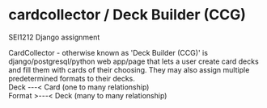 # cardcollector / Deck Builder (CCG)
SEI1212 Django assignment

CardCollector - otherwise known as 'Deck Builder (CCG)' is django/postgresql/python web app/page that lets a user create card decks and fill them with cards of their choosing. They may also assign multiple predetermined formats to their decks. <br>
Deck ---< Card (one to many relationship) <br>
Format >---< Deck (many to many relationship) <br>
